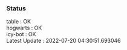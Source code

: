 ### Status


table : OK  
hogwarts : OK  
icy-bot : OK  
Latest Update : 2022-07-20 04:30:51.693046
